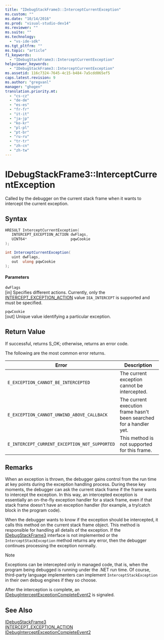 ```yaml
---
title: "IDebugStackFrame3::InterceptCurrentException"
ms.custom: ""
ms.date: "10/14/2016"
ms.prod: "visual-studio-dev14"
ms.reviewer: ""
ms.suite: ""
ms.technology: 
  - "vs-ide-sdk"
ms.tgt_pltfrm: ""
ms.topic: "article"
f1_keywords: 
  - "IDebugStackFrame3::InterceptCurrentException"
helpviewer_keywords: 
  - "IDebugStackFrame3::InterceptCurrentException"
ms.assetid: 116c7324-7645-4c15-b484-7a5cdd065ef5
caps.latest.revision: 9
ms.author: "gregvanl"
manager: "ghogen"
translation.priority.mt: 
  - "cs-cz"
  - "de-de"
  - "es-es"
  - "fr-fr"
  - "it-it"
  - "ja-jp"
  - "ko-kr"
  - "pl-pl"
  - "pt-br"
  - "ru-ru"
  - "tr-tr"
  - "zh-cn"
  - "zh-tw"
---
```

# IDebugStackFrame3::InterceptCurrentException
Called by the debugger on the current stack frame when it wants to intercept the current exception.  
  
## Syntax  
  
```cpp  
HRESULT InterceptCurrentException(  
   INTERCEPT_EXCEPTION_ACTION dwFlags,  
   UINT64*                    pqwCookie  
);  
```  
  
```c#  
int InterceptCurrentException(  
   uint dwFlags,   
   out  ulong pqwCookie  
);  
```  
  
#### Parameters  
 `dwFlags`  
 [in] Specifies different actions. Currently, only the [INTERCEPT_EXCEPTION_ACTION](../extensibility/intercept_exception_action.md) value `IEA_INTERCEPT` is supported and must be specified.  
  
 `pqwCookie`  
 [out] Unique value identifying a particular exception.  
  
## Return Value  
 If successful, returns S_OK; otherwise, returns an error code.  
  
 The following are the most common error returns.  
  
|Error|Description|  
|-----------|-----------------|  
|`E_EXCEPTION_CANNOT_BE_INTERCEPTED`|The current exception cannot be intercepted.|  
|`E_EXCEPTION_CANNOT_UNWIND_ABOVE_CALLBACK`|The current execution frame hasn't been searched for a handler yet.|  
|`E_INTERCEPT_CURRENT_EXCEPTION_NOT_SUPPORTED`|This method is not supported for this frame.|  
  
## Remarks  
 When an exception is thrown, the debugger gains control from the run time at key points during the exception handling process. During these key moments, the debugger can ask the current stack frame if the frame wants to intercept the exception. In this way, an intercepted exception is essentially an on-the-fly exception handler for a stack frame, even if that stack frame doesn't have an exception handler (for example, a try/catch block in the program code).  
  
 When the debugger wants to know if the exception should be intercepted, it calls this method on the current stack frame object. This method is responsible for handling all details of the exception. If the [IDebugStackFrame3](../extensibility/idebugstackframe3.md) interface is not implemented or the `InterceptStackException` method returns any error, then the debugger continues processing the exception normally.  
  
> [!NOTE]
>  Exceptions can be intercepted only in managed code, that is, when the program being debugged is running under the .NET run time. Of course, third-party language implementers can implement `InterceptStackException` in their own debug engines if they so choose.  
  
 After the interception is complete, an [IDebugInterceptExceptionCompleteEvent2](../extensibility/idebuginterceptexceptioncompleteevent2.md) is signaled.  
  
## See Also  
 [IDebugStackFrame3](../extensibility/idebugstackframe3.md)   
 [INTERCEPT_EXCEPTION_ACTION](../extensibility/intercept_exception_action.md)   
 [IDebugInterceptExceptionCompleteEvent2](../extensibility/idebuginterceptexceptioncompleteevent2.md)